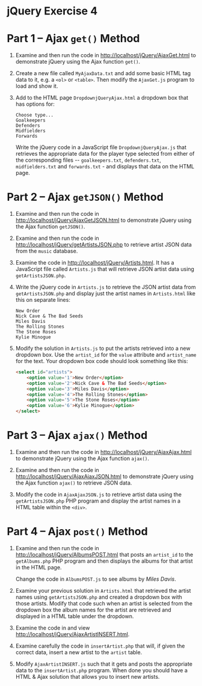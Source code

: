 # jQuery Exercise 4



# Part 1 – Ajax `get()` Method


1.	Examine and then run the code in [http://localhost/jQuery/AjaxGet.html](http://localhost/jQuery/AjaxGet.html) to demonstrate jQuery using the Ajax function ``get()``.

1.	Create a new file called ``MyAjaxData.txt`` and add some basic HTML tag data to it, e.g. a ``<ol>`` or ``<table>``.  Then modify the ``AjaxGet.js`` program to load and show it.
	
1.	Add to the HTML page ``DropdownjQueryAjax.html`` a dropdown box that has options for:

	```
	Choose type...
	Goalkeepers
	Defenders
	Midfielders
	Forwards 

	```

	Write the jQuery code in a JavaScript file ``DropdownjQueryAjax.js`` that retrieves the appropriate data for the player type selected from either of the corresponding files -- ``goalkeepers.txt``, ``defenders.txt``,
	``midfielders.txt`` and ``forwards.txt`` - and displays that data on the HTML page. 
	

# Part 2 – Ajax `getJSON()` Method

1.	Examine and then run the code in [http://localhost/jQuery/AjaxGetJSON.html](http://localhost/jQuery/AjaxGetJSON.html) to demonstrate jQuery using the Ajax function ``getJSON()``.

1.	Examine and then run the code in [http://localhost/jQuery/getArtistsJSON.php](http://localhost/jQuery/getArtistsJSON.php) to retrieve artist JSON data from the ``music`` database.

1.	Examine the code in [http://localhost/jQuery/Artists.html](http://localhost/jQuery/Artists.html).  It has a JavaScript file called ``Artists.js`` that will retrieve JSON artist data using ``getArtistsJSON.php``.
1.	Write the jQuery code in  ``Artists.js`` to retrieve the JSON artist data from ``getArtistsJSON.php`` and display just the artist names in ``Artists.html`` like this on separate lines:

	```
	New Order
	Nick Cave & The Bad Seeds
	Miles Davis
	The Rolling Stones
	The Stone Roses
	Kylie Minogue

	```

1.	Modify the solution in ``Artists.js`` to put the artists retrieved into a new dropdown box.  Use the ``artist_id`` for the ``value`` attribute and ``artist_name`` for the text.  Your dropdown box code should look something like this:

	```html
	<select id="artists">
		<option value='1'>New Order</option>
		<option value='2'>Nick Cave & The Bad Seeds</option>
		<option value='3'>Miles Davis</option>
		<option value='4'>The Rolling Stones</option>
		<option value='5'>The Stone Roses</option>
		<option value='6'>Kylie Minogue</option>
	</select>
	
	```



# Part 3 – Ajax `ajax()` Method


1.	Examine and then run the code in [http://localhost/jQuery/AjaxAjax.html](http://localhost/jQuery/AjaxAjax.html) to demonstrate jQuery using the Ajax function ``ajax()``.

1.	Examine and then run the code in [http://localhost/jQuery/AjaxAjaxJSON.html](http://localhost/jQuery/AjaxAjaxJSON.html) to demonstrate jQuery using the Ajax function ``ajax()`` to retrieve JSON data.

1.	Modify the code in ``AjaxAjaxJSON.js`` to retrieve artist data using the ``getArtistsJSON.php`` PHP program and display the artist names in a HTML table within the ``<div>``.


# Part 4 – Ajax `post()` Method

1.	Examine and then run the code in [http://localhost/jQuery/AlbumsPOST.html](http://localhost/jQuery/AlbumsPOST.html) that posts an ``artist_id`` to the ``getAlbums.php`` PHP program and then displays the albums for that artist in the HTML page.

	Change the code in ``AlbumsPOST.js`` to see albums by *Miles Davis*.

1.	Examine your previous solution in ``Artists.html`` that retrieved the artist names using ``getArtistsJSON.php`` and created a dropdown box with those artists.  Modify that code such when an artist is selected from the dropdown box the album names for the artist are retrieved and displayed in a HTML table under the dropdown.

1.	Examine the code in and view [http://localhost/jQuery/AjaxArtistINSERT.html](http://localhost/jQuery/AjaxArtistINSERT.html).  

1.	Examine carefully the code in ``insertArtist.php`` that will, if given the correct data, insert a new artist to the ``artist`` table. 

1.	Modify ``AjaxArtistINSERT.js`` such that it gets and posts the appropriate data to the ``insertArtist.php`` program.  When done you should have a HTML & Ajax solution that allows you to insert new artists.
